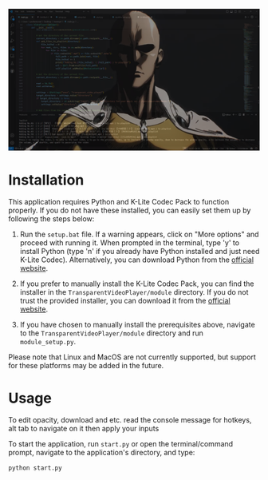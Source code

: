 ![Example Image](Example.png)

# Installation

This application requires Python and K-Lite Codec Pack to function properly. If you do not have these installed, you can easily set them up by following the steps below:

1. Run the `setup.bat` file. If a warning appears, click on "More options" and proceed with running it. When prompted in the terminal, type 'y' to install Python (type 'n' if you already have Python installed and just need K-Lite Codec). Alternatively, you can download Python from the [official website](https://www.python.org/).

2. If you prefer to manually install the K-Lite Codec Pack, you can find the installer in the `TransparentVideoPlayer/module` directory. If you do not trust the provided installer, you can download it from the [official website](https://codecguide.com/download_kl.htm).

3. If you have chosen to manually install the prerequisites above, navigate to the `TransparentVideoPlayer/module` directory and run `module_setup.py`.

Please note that Linux and MacOS are not currently supported, but support for these platforms may be added in the future.

# Usage
To edit opacity, download and etc. read the console message for hotkeys, alt tab to navigate on it then apply your inputs</br>

To start the application, run `start.py` or open the terminal/command prompt, navigate to the application's directory, and type:

```bash
python start.py
